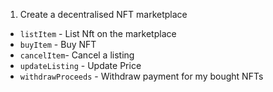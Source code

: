 1. Create a decentralised NFT marketplace

- `listItem` - List Nft on the marketplace
- `buyItem` - Buy NFT
- `cancelItem`- Cancel a listing
- `updateListing` - Update Price
- `withdrawProceeds` - Withdraw payment for my bought NFTs

